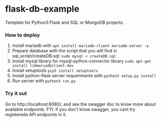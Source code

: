 # flask-db-example

Template for Python3 Flask and SQL or MongoDB projects.

### How to deploy

1. Install mariadb with `apt install mariadb-client mariadb-server -y`
2. Prepare database with the script that you will find in sql_script/createDB.sql: `sudo mysql < createDB.sql`
3. Install mysql library for mysql-python-connector library `sudo apt-get install libmariadbclient-dev`
4. Install setuptools `pip3 install setuptools`
5. Install python-flask server requeriments with `python3 setup.py install`
6. Run server with `python3 run.py`

### Try it out
Go to http://localhost:8080/, and see the swagger doc to know more about available endpoints.
FYI: if you don't know swagger, you cant try registereda API endpoints in it.
